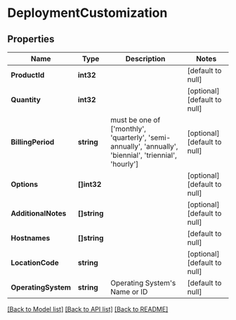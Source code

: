 # DeploymentCustomization

## Properties
Name | Type | Description | Notes
------------ | ------------- | ------------- | -------------
**ProductId** | **int32** |  | [default to null]
**Quantity** | **int32** |  | [optional] [default to null]
**BillingPeriod** | **string** | must be one of [&#39;monthly&#39;, &#39;quarterly&#39;, &#39;semi-annually&#39;, &#39;annually&#39;, &#39;biennial&#39;, &#39;triennial&#39;, &#39;hourly&#39;] | [optional] [default to null]
**Options** | **[]int32** |  | [optional] [default to null]
**AdditionalNotes** | **[]string** |  | [optional] [default to null]
**Hostnames** | **[]string** |  | [default to null]
**LocationCode** | **string** |  | [optional] [default to null]
**OperatingSystem** | **string** | Operating System&#39;s Name or ID | [default to null]

[[Back to Model list]](../README.md#documentation-for-models) [[Back to API list]](../README.md#documentation-for-api-endpoints) [[Back to README]](../README.md)


